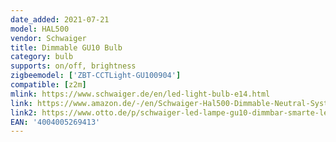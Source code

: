```yaml
---
date_added: 2021-07-21
model: HAL500
vendor: Schwaiger
title: Dimmable GU10 Bulb
category: bulb
supports: on/off, brightness
zigbeemodel: ['ZBT-CCTLight-GU100904']
compatible: [z2m]
mlink: https://www.schwaiger.de/en/led-light-bulb-e14.html
link: https://www.amazon.de/-/en/Schwaiger-Hal500-Dimmable-Neutral-System/dp/B01MYWDJ3W
link2: https://www.otto.de/p/schwaiger-led-lampe-gu10-dimmbar-smarte-led-gluehbirne-akzentlicht-komfortables-lichtsystem-686772517
EAN: '4004005269413'
---
```

